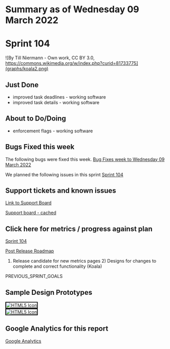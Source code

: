 # Summary as of Wednesday 09 March 2022 


# Sprint 104

![By Till Niermann - Own work, CC BY 3.0, https://commons.wikimedia.org/w/index.php?curid=81733775](graphs/koala2.png)

## Just Done
* improved task deadlines - working software
* improved task details - working software 

## About to Do/Doing
* enforcement flags - working software

## Bugs Fixed this week
The following bugs were fixed this week.
[Bug Fixes week to Wednesday 09 March 2022](graphs/bugs09032022.png)

We planned the following issues in this sprint 
[Sprint 104](graphs/sprint09032022.png)

## Support tickets and known issues
[Link to Support Board](https://collaboration.homeoffice.gov.uk/jira/secure/RapidBoard.jspa?rapidView=1717&selectedIssue=ASSB-253)

[Support board - cached](graphs/supportBoard09032022.png)

## Click here for metrics / progress against plan
[Sprint 104](graphs/progress09032022.png)

[Post Release Roadmap](graphs/roadmap09032022.png)

1) Release candidate for new metrics pages 2) Designs for changes to complete and correct functionality (Koala)

PREVIOUS_SPRINT_GOALS

## Sample Design Prototypes
<a href="graphs/proto1_09032022.png"><img src="graphs/proto1_09032022.png" alt="HTML5 Icon" width="200" style="border:2px solid black"></a>
<br>
<a href="graphs/proto2_09032022.png"><img src="graphs/proto2_09032022.png" alt="HTML5 Icon" width="200" style="border:2px solid black"></a>
<br>


## Google Analytics for this report
[Google Analytics](graphs/GA09032022.png)

